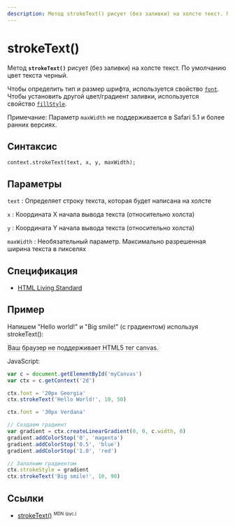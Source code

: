 ```yaml
---
description: Метод strokeText() рисует (без заливки) на холсте текст. По умолчанию цвет текста черный
---
```


# strokeText()

Метод **`strokeText()`** рисует (без заливки) на холсте текст. По умолчанию цвет текста черный.

Чтобы определить тип и размер шрифта, используется свойство [`font`](font.md). Чтобы установить другой цвет/градиент заливки, используется свойство [`fillStyle`](fillstyle.md).

Примечание: Параметр `maxWidth` не поддерживается в Safari 5.1 и более ранних версиях.

## Синтаксис

```
context.strokeText(text, x, y, maxWidth);
```

## Параметры

`text`
: Определяет строку текста, которая будет написана на холсте

`x`
: Координата X начала вывода текста (относительно холста)

`y`
: Координата Y начала вывода текста (относительно холста)

`maxWidth`
: Необязательный параметр. Максимально разрешенная ширина текста в пикселях

## Спецификация

- [HTML Living Standard](https://html.spec.whatwg.org/multipage/canvas.html#dom-context-2d-stroketext)

## Пример

Напишем "Hello world!" и "Big smile!" (с градиентом) используя strokeText():

<canvas id="myCanvas" width="300" height="150" style="border:1px solid #d3d3d3;background:#ffffff;">
Ваш браузер не поддерживает HTML5 тег canvas.
</canvas>
<script>
var c=document.getElementById("myCanvas");
var canvOK=1;
try {c.getContext("2d");}
catch (er) {canvOK=0;}
if (canvOK==1){
var ctx=c.getContext("2d");
ctx.font="20px Georgia";
ctx.strokeText("Hello World!",10,50);
ctx.font="30px Verdana";
// Create gradient
var gradient=ctx.createLinearGradient(0,0,c.width,0);
gradient.addColorStop("0","magenta");
gradient.addColorStop("0.5","blue");
gradient.addColorStop("1.0","red");
// Fill with gradient
ctx.strokeStyle=gradient;
ctx.strokeText("Big smile!",10,90);}
</script>

JavaScript:

```js
var c = document.getElementById('myCanvas')
var ctx = c.getContext('2d')

ctx.font = '20px Georgia'
ctx.strokeText('Hello World!', 10, 50)

ctx.font = '30px Verdana'

// Создаем градиент
var gradient = ctx.createLinearGradient(0, 0, c.width, 0)
gradient.addColorStop('0', 'magenta')
gradient.addColorStop('0.5', 'blue')
gradient.addColorStop('1.0', 'red')

// Заполним градиентом
ctx.strokeStyle = gradient
ctx.strokeText('Big smile!', 10, 90)
```

## Ссылки

- [strokeText()](https://developer.mozilla.org/ru/docs/Web/API/CanvasRenderingContext2D/strokeText) <sup><small>MDN (рус.)</small></sup>
